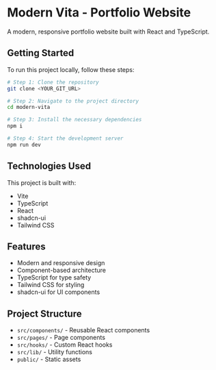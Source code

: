 # Modern Vita - Portfolio Website

A modern, responsive portfolio website built with React and TypeScript.

## Getting Started

To run this project locally, follow these steps:

```sh
# Step 1: Clone the repository
git clone <YOUR_GIT_URL>

# Step 2: Navigate to the project directory
cd modern-vita

# Step 3: Install the necessary dependencies
npm i

# Step 4: Start the development server
npm run dev
```

## Technologies Used

This project is built with:

- Vite
- TypeScript
- React
- shadcn-ui
- Tailwind CSS

## Features

- Modern and responsive design
- Component-based architecture
- TypeScript for type safety
- Tailwind CSS for styling
- shadcn-ui for UI components

## Project Structure

- `src/components/` - Reusable React components
- `src/pages/` - Page components
- `src/hooks/` - Custom React hooks
- `src/lib/` - Utility functions
- `public/` - Static assets
